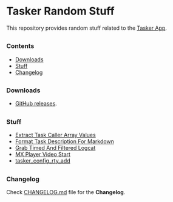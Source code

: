 # Tasker Random Stuff

This repository provides random stuff related to the [Tasker App].
##


### Contents
- [Downloads](#Downloads)
- [Stuff](#Stuff)
- [Changelog](#Changelog)
##


### Downloads

- [GitHub releases](https://github.com/agnostic-apollo/Tasker-Random-Stuff/releases).
##


### Stuff

- [Extract Task Caller Array Values](extract_task_caller_array_values)
- [Format Task Description For Markdown](format_task_description_for_markdown)
- [Grab Timed And Filtered Logcat](grab_timed_and_filtered_logcat)
- [MX Player Video Start](mx_player_video_start)
- [tasker_config_rty_add](tasker_config_rty_add)
##


### Changelog

Check [CHANGELOG.md](CHANGELOG.md) file for the **Changelog**.
##


[Tasker App]: https://play.google.com/store/apps/details?id=net.dinglisch.android.taskerm
